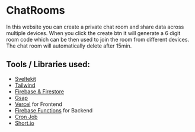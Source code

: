 # ChatRooms

In this website you can create a private chat room and share data across
multiple devices. When you click the create btn it will generate a 6
digit room code which can be then used to join the room from different
devices. The chat room will automatically delete after 15min.

## Tools / Libraries used:

- [Sveltekit](https://kit.svelte.dev/)
- [Tailwind](https://tailwindcss.com/)
- [Firebase & Firestore](https://firebase.google.com/)
- [Gsap](https://greensock.com/)
- [Vercel](https://vercel.com/) for Frontend
- [Firebase Functions](https://firebase.google.com/) for Backend
- [Cron Job](https://cron-job.org/en/)
- [Short.io](https://short.io/) 
